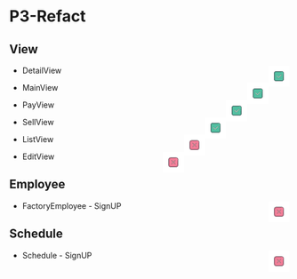 # P3-Refact


## View

- DetailView <img src="icon/iconS.png" align = "right" >

- MainView <img src="icon/iconS.png" align = "right" >

- PayView <img src="icon/iconS.png" align = "right" >

- SellView <img src="icon/iconS.png" align = "right" >

- ListView <img src="icon/iconN.png" align = "right" >

- EditView <img src="icon/iconN.png" align = "right" >

## Employee

- FactoryEmployee - SignUP <img src="icon/iconN.png" align = "right" >

## Schedule

- Schedule - SignUP <img src="icon/iconN.png" align = "right" >
